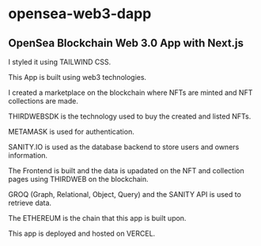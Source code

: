 # opensea-web3-dapp
OpenSea Blockchain Web 3.0 App with Next.js
---------------------------------------------

I styled it using TAILWIND CSS.

This App is built using web3 technologies.

I created a marketplace on the blockchain where NFTs are minted and NFT collections are made.

THIRDWEBSDK is the technology used to buy the created and listed NFTs.

METAMASK is used for authentication.

SANITY.IO is used as the database backend to store users and owners information.

The Frontend is built and the data is upadated on the NFT and collection pages using THIRDWEB on the blockchain.

GROQ (Graph, Relational, Object, Query) and the SANITY API is used to retrieve data.

The ETHEREUM is the chain that this app is built upon.

This app is deployed and hosted on VERCEL.
